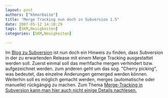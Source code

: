 ```yaml
---
layout: post
authors: ["khmarbaise"]
title: "Merge Tracking nun doch in Subversion 1.5"
date: 2007-05-12 14:10:29
tags: [SKM,Neuigkeiten]
categories: [SKM,Neuigkeiten]

---
```

Im <a href="http://blogs.open.collab.net/svn/2007/05/the_subversion__1.html"  title="Blog zu Subversion">Blog zu Subversion</a> ist nun doch ein Hinweis zu finden, dass Subversion in der zu erwartenden Release mit einem Merge Tracking ausgestattet werden soll. Zuerst einmal soll das merhfache mergen verhindert bzw. aufgezeichnet werden. zum anderen geht um das sog. "Cherry picking", was bedeutet, das einzelne Änderungen gemerged werden können. Weiterhin soll es möglich gemacht werden, merges (automatische oder manuelle) rückgängig zu machen. Zum Thema <a href="http://subversion.tigris.org/merge-tracking/">Merge-Tracking in Subversion kann man hier auch nicht einige Details nachlesen.</a>
